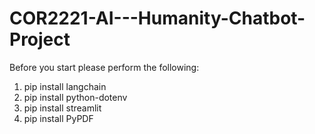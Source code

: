 # COR2221-AI---Humanity-Chatbot-Project

Before you start please perform the following:

1. pip install langchain
2. pip install python-dotenv
3. pip install streamlit
4. pip install PyPDF

